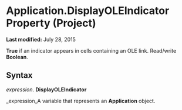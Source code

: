 
# Application.DisplayOLEIndicator Property (Project)

 **Last modified:** July 28, 2015

 **True** if an indicator appears in cells containing an OLE link. Read/write **Boolean**.

## Syntax

 _expression_. **DisplayOLEIndicator**

 _expression_A variable that represents an  **Application** object.


